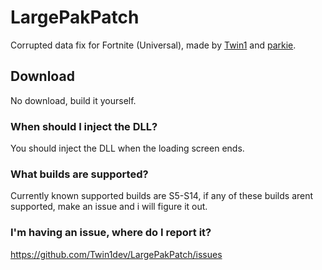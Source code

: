 # LargePakPatch
Corrupted data fix for Fortnite (Universal), made by [Twin1](https://github.com/Twin1dev) and [parkie](https://github.com/mlodyskiny).

## Download
No download, build it yourself.

### When should I inject the DLL?
You should inject the DLL when the loading screen ends.

### What builds are supported?
Currently known supported builds are S5-S14, if any of these builds arent supported, make an issue and i will figure it out.

### I'm having an issue, where do I report it?
https://github.com/Twin1dev/LargePakPatch/issues
